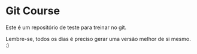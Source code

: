 # Git Course

Este é um repositório de teste para treinar no git.

Lembre-se, todos os dias é preciso gerar uma versão melhor de si mesmo. :)